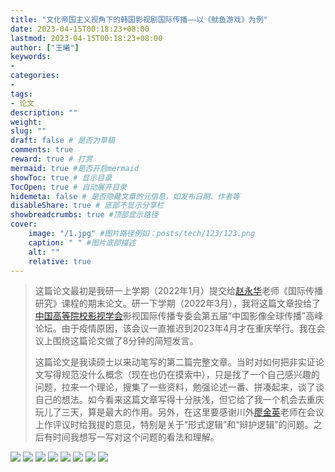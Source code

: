 ```yaml
---
title: "文化帝国主义视角下的韩国影视剧国际传播——以《鱿鱼游戏》为例"
date: 2023-04-15T00:18:23+08:00
lastmod: 2023-04-15T00:18:23+08:00
author: ["王曦"]
keywords: 
- 
categories: 
- 
tags: 
- 论文
description: ""
weight:
slug: ""
draft: false # 是否为草稿
comments: true
reward: true # 打赏
mermaid: true #是否开启mermaid
showToc: true # 显示目录
TocOpen: true # 自动展开目录
hidemeta: false # 是否隐藏文章的元信息，如发布日期、作者等
disableShare: true # 底部不显示分享栏
showbreadcrumbs: true #顶部显示路径
cover:
    image: "/1.jpg" #图片路径例如：posts/tech/123/123.png
    caption: " " #图片底部描述
    alt: ""
    relative: true
---
```

> 这篇论文最初是我研一上学期（2022年1月）提交给[赵永华](http://jcr.ruc.edu.cn/zw/jzyg/js/b9f5be5861114265bbce5ac66b7733e7.htm)老师《国际传播研究》课程的期末论文。研一下学期（2022年3月），我将这篇文章投给了[中国高等院校影视学会](https://mp.weixin.qq.com/s?__biz=MzIwODEwODY4NQ==&mid=2649807135&idx=1&sn=93faf17aab7706a696268029e3be7d76&chksm=8f0c54fdb87bddeb1142b42f9805364048903c4d32023a2e8bbe95bf7a854805930affdf076e&scene=27)影视国际传播专委会第五届“中国影像全球传播”高峰论坛。由于疫情原因，该会议一直推迟到2023年4月才在重庆举行。我在会议上围绕这篇论文做了8分钟的简短发言。<br/>
> 
> 这篇论文是我读硕士以来动笔写的第二篇完整文章。当时对如何把非实证论文写得规范没什么概念（现在也仍在摸索中），只是找了一个自己感兴趣的问题，拉来一个理论，搜集了一些资料，勉强论述一番、拼凑起来，谈了谈自己的想法。如今看来这篇文章写得十分肤浅，但它给了我一个机会去重庆玩儿了三天，算是最大的作用。另外，在这里要感谢川外[廖金英](https://media.sisu.edu.cn/info/1020/2487.htm)老师在会议上作评议时给我提的意见，特别是关于“形式逻辑”和“辩护逻辑”的问题。之后有时间我想写一写对这个问题的看法和理解。<br/>

![ ](/鱿鱼游戏论文/1.jpg)
![ ](/鱿鱼游戏论文/2.jpg)
![ ](/鱿鱼游戏论文/3.jpg)
![ ](/鱿鱼游戏论文/4.jpg)
![ ](/鱿鱼游戏论文/5.jpg)
![ ](/鱿鱼游戏论文/6.jpg)
![ ](/鱿鱼游戏论文/7.jpg)
![ ](/鱿鱼游戏论文/8.jpg)
